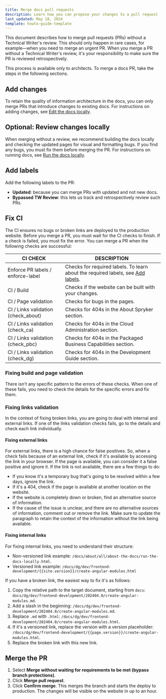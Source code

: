 ```yaml
---
title: Merge docs pull requests
description: Learn how you can propose your changes to a pull request
last_updated: May 18, 2024
template: howto-guide-template
---
```


This document describes how to merge pull requests (PRs) without a Technical Writer's review. This should only happen in rare cases, for example—when you need to merge an urgent PR. When you merge a PR without a Technical Writer's review, it's your responsibility to make sure the PR is reviewed retrospectively.

This process is available only to architects. To merge a docs PR, take the steps in the following sections.

## Add changes

To retain the quality of information architecture in the docs, you can only merge PRs that introduce changes to existing docs. For instructions on adding changes, see [Edit the docs locally](/docs/about/all/about-the-docs/contribute-to-the-docs/edit-the-docs-locally.html).

## Optional: Review changes locally

When merging without a review, we recommend building the docs locally and checking the updated pages for visual and formatting bugs. If you find any bugs, you must fix them before merging the PR. For instructions on running docs, see [Run the docs locally](/docs/about/all/about-the-docs/run-the-docs-locally.html).

## Add labels

Add the following labels to the PR:

- **Updated**: because you can merge PRs with updated and not new docs.
- **Bypassed TW Review**: this lets us track and retrospectively review such PRs.

## Fix CI

The CI ensures no bugs or broken links are deployed to the production website. Before you merge a PR, you must wait for the CI checks to finish. If a check is failed, you must fix the error. You can merge a PR when the following checks are successful:

| CI CHECK | DESCRIPTION |
| - | - |
| Enforce PR labels / enforce-label | Checks for required labels. To learn about the required labels, see [Add labels](#add-labels). |
| CI / Build | Checks if the website can be built with your changes. |
| CI / Page validation | Checks for bugs in the pages. |
| CI / Links validation (check_about) | Checks for 404s in the About Spryker section. |
| CI / Links validation (check_ca) | Checks for 404s in the Cloud Administration section. |
| CI / Links validation (check_pbc) | Checks for 404s in the Packaged Business Capabilities section. |
| CI / Links validation (check_dg) | Checks for 404s in the Development Guide section. |

### Fixing build and page validation

There isn't any specific pattern to the errors of these checks. When one of these fails, you need to check the details for the specific errors and fix them.

### Fixing links validation

In the context of fixing broken links, you are going to deal with internal and external links. If one of the links validation checks fails, go to the details and check each link individually.

#### Fixing external links

For external links, there is a high chance for false positives. So, when a check fails because of an external link, check if it's available by accessing the link in your browser. If the page is available, you can consider it a false positive and ignore it. If the link is not available, there are a few things to do:
- If you know it's a temporary bug that's going to be resolved within a few days, ignore the link.
- If it's a 404, check if the page is available at another location on the website.
- If the website is completely down or broken, find an alternative source of information.
- If the cause of the issue is unclear, and there are no alternative sources of information, comment out or remove the link. Make sure to update the paragraph to retain the context of the information without the link being available.

#### Fixing internal links

For fixing internal links, you need to understand their structure:

- Non-versioned link example: `/docs/about/all/about-the-docs/run-the-docs-locally.html`.
- Versioned link example: `/docs/dg/dev/frontend-development/{{site.version}}/create-angular-modules.html`

If you have a broken link, the easiest way to fix it's as follows:
1. Copy the relative path to the target document, starting from `docs`: `docs/dg/dev/frontend-development/202404.0/create-angular-modules.md`.
2. Add a slash in the beginning: `/docs/dg/dev/frontend-development/202404.0/create-angular-modules.md`.
3. Replace `.md` with `.html`: `/docs/dg/dev/frontend-development/202404.0/create-angular-modules.html`.
4. If it's a versioned link, replace the version with a version placeholder: `/docs/dg/dev/frontend-development/{{page.version}}/create-angular-modules.html`.
5. Replace the broken link with this new link.


## Merge the PR

1. Select **Merge without waiting for requirements to be met (bypass branch protections)**.
2. Click **Merge pull request**.
3. Click **Confirm merge**.
    This merges the branch and starts the deploy to production. The changes will be visible on the website in up to an hour.
